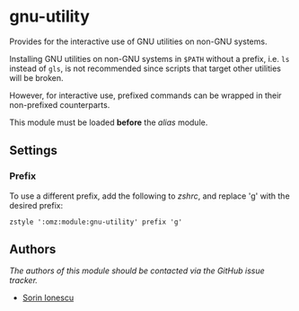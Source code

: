 gnu-utility
===========

Provides for the interactive use of GNU utilities on non-GNU systems.

Installing GNU utilities on non-GNU systems in `$PATH` without a prefix, i.e.
`ls` instead of `gls`, is not recommended since scripts that target other
utilities will be broken.

However, for interactive use, prefixed commands can be wrapped in their
non-prefixed counterparts.

This module must be loaded **before** the *alias* module.

Settings
--------

### Prefix

To use a different prefix, add the following to *zshrc*, and replace 'g' with
the desired prefix:

    zstyle ':omz:module:gnu-utility' prefix 'g'

Authors
-------

*The authors of this module should be contacted via the GitHub issue tracker.*

 - [Sorin Ionescu](/sorin-ionescu)


